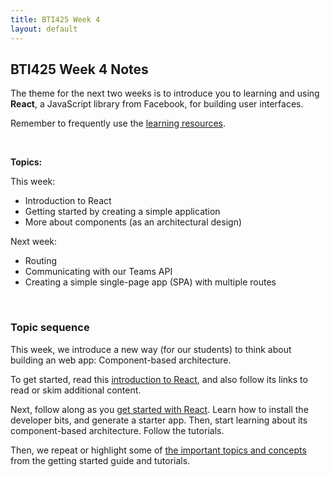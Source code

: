 ```yaml
---
title: BTI425 Week 4
layout: default
---
```


## BTI425 Week 4 Notes

The theme for the next two weeks is to introduce you to learning and using **React**, a JavaScript library from Facebook, for building user interfaces. 

Remember to frequently use the [learning resources](/bti425/resources).

<br>

**Topics:**

This week:
* Introduction to React
* Getting started by creating a simple application
* More about components (as an architectural design)

Next week:
* Routing
* Communicating with our Teams API
* Creating a simple single-page app (SPA) with multiple routes

<br>

### Topic sequence

This week, we introduce a new way (for our students) to think about building an web app: Component-based architecture. 

To get started, read this [introduction to React](react-intro), and also follow its links to read or skim additional content. 

Next, follow along as you [get started with React](react-get-started). Learn how to install the developer bits, and generate a starter app. Then, start learning about its component-based architecture. Follow the tutorials. 

Then, we repeat or highlight some of [the important topics and concepts](react-architecture) from the getting started guide and tutorials. 

<br>
